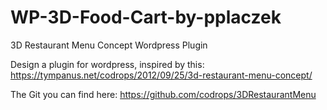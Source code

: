 # WP-3D-Food-Cart-by-pplaczek
3D Restaurant Menu Concept Wordpress Plugin

Design a plugin for wordpress, inspired by this:
https://tympanus.net/codrops/2012/09/25/3d-restaurant-menu-concept/

The Git you can find here:
https://github.com/codrops/3DRestaurantMenu
